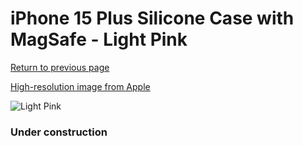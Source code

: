 # iPhone 15 Plus Silicone Case with MagSafe - Light Pink

[Return to previous page](/iphone_15)

[High-resolution image from Apple](https://store.storeimages.cdn-apple.com/8756/as-images.apple.com/is/MT143?wid=4500&hei=4500&fmt=png)

<div style="width: 384px"><img src="/everypreview/MT143.png" alt="Light Pink"></div>

### Under construction
